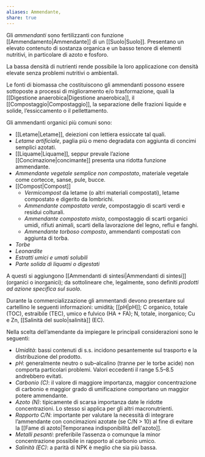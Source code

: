 ```yaml
---
aliases: Ammendante,
share: true
---
```

Gli *ammendanti* sono fertilizzanti con funzione [[Ammendamento|Ammendante]] di un [[Suolo|Suolo]].
Presentano un elevato contenuto di sostanza organica e un basso tenore di elementi nutritivi, in particolare di azoto e fosforo.

La bassa densità di nutrienti rende possibile la loro applicazione con densità elevate senza problemi nutritivi o ambientali.

Le fonti di biomassa che costituiscono gli ammendanti possono essere sottoposte a processi di miglioramento e/o trasformazione, quali la [[Digestione anaerobica|Digestione anaerobica]], il [[Compostaggio|Compostaggio]], la separazione delle frazioni liquide e solide, l’essiccamento o il pellettamento.

Gli ammendanti organici più comuni sono:
- [[Letame|Letame]], deiezioni con lettiera essiccate tal quali.
- *Letame artificiale*, paglia più o meno degradata con aggiunta di concimi semplici azotati.
- [[Liquame|Liquame]], seppur prevale l’azione [[Concimazione|concimante]] presenta una ridotta funzione ammendante.
- *Ammendante vegetale semplice non compostato*, materiale vegetale come cortecce, sanse, pule, bucce.
- [[Compost|Compost]]
	- *Vermicompost* da letame (o altri materiali compostati), letame compostato e digerito da lombrichi.
	- *Ammendante compostato verde*, compostaggio di scarti verdi e residui colturali.
	- *Ammendante compostato misto*, compostaggio di scarti organici umidi, rifiuti animali, scarti della lavorazione del legno, reflui e fanghi.
	- *Ammendante torboso composto*, ammendanti compostati con aggiunta di torba.
- *Torbe*
- *Leonardite*
- *Estratti umici e umati solubili*
- *Parte solida di liquami o digestati*

A questi si aggiungono [[Ammendanti di sintesi|Ammendanti di sintesi]] (organici o inorganici); da sottolineare che, legalmente, sono definiti *prodotti ad azione specifica sul suolo*.

Durante la commercializzazione gli ammentandi devono presentare sul cartellino le seguenti informazioni: umidità; [[pH|pH]]; C organico, totale (TOC), estraibile (TEC), umico e fulvico (HA + FA); N, totale, inorganico; Cu e Zn, [[Salinità del suolo|salinità]] (EC).

Nella scelta dell’amendante da impiegare le principali considerazioni sono le seguenti:
- *Umidità*: bassi contenuti di s.s. incidono pesantemente sul trasporto e la distribuzione del prodotto.
- *pH*: generalmente neutro o sub–alcalino (tranne per le torbe acide) non comporta particolari problemi. Valori eccedenti il range 5.5–8.5 andrebbero evitati.
- *Carbonio (C)*: il valore di maggiore importanza, maggior concentrazione di carbonio e maggior grado di umificazione comportano un maggior potere ammendante.
- *Azoto (N)*: tipicamente di scarsa importanza date le ridotte concentrazioni. Lo stesso si applica per gli altri macronutrienti.
- *Rapporto C/N*: importante per valutare la necessità di integrare l’ammendante con concimazioni azotate (se C/N > 10) al fine di evitare la [[Fame di azoto|Temporanea indisponibilità dell'azoto]].
- *Metalli pesanti*: preferibile l’assenza o comunque la minor concentrazione possibile in rapporto al carbonio umico.
- *Salinità (EC)*: a parità di NPK è meglio che sia più bassa.
